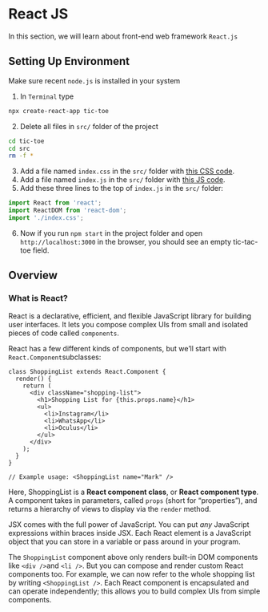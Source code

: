 # React JS

In this section, we will learn about front-end web framework ```React.js```

## Setting Up Environment

Make sure recent ```node.js``` is installed in your system

1. In ```Terminal``` type

```` bash
npx create-react-app tic-toe
````

2. Delete all files in ```src/``` folder of the project

```bash
cd tic-toe
cd src
rm -f *
```

3. Add a file named `index.css` in the `src/` folder with [this CSS code](https://codepen.io/gaearon/pen/oWWQNa?editors=0100).
4. Add a file named `index.js` in the `src/` folder with [this JS code](https://codepen.io/gaearon/pen/oWWQNa?editors=0010).
5. Add these three lines to the top of `index.js` in the `src/` folder:

```javascript
import React from 'react';
import ReactDOM from 'react-dom';
import './index.css';
```

6. Now if you run `npm start` in the project folder and open `http://localhost:3000` in the browser, you should see an empty tic-tac-toe field.

## Overview

### What is React? 

React is a declarative, efficient, and flexible JavaScript library for building user interfaces. It lets you compose complex UIs from small and isolated pieces of code called ```components```.

React has a few different kinds of components, but we’ll start with `React.Component`subclasses:

```react
class ShoppingList extends React.Component {
  render() {
    return (
      <div className="shopping-list">
        <h1>Shopping List for {this.props.name}</h1>
        <ul>
          <li>Instagram</li>
          <li>WhatsApp</li>
          <li>Oculus</li>
        </ul>
      </div>
    );
  }
}

// Example usage: <ShoppingList name="Mark" />
```

Here, ShoppingList is a **React component class**, or **React component type**. A component takes in parameters, called `props` (short for “properties”), and returns a hierarchy of views to display via the `render` method.

JSX comes with the full power of JavaScript. You can put *any* JavaScript expressions within braces inside JSX. Each React element is a JavaScript object that you can store in a variable or pass around in your program.

The `ShoppingList` component above only renders built-in DOM components like `<div />`and `<li />`. But you can compose and render custom React components too. For example, we can now refer to the whole shopping list by writing `<ShoppingList />`. Each React component is encapsulated and can operate independently; this allows you to build complex UIs from simple components.


